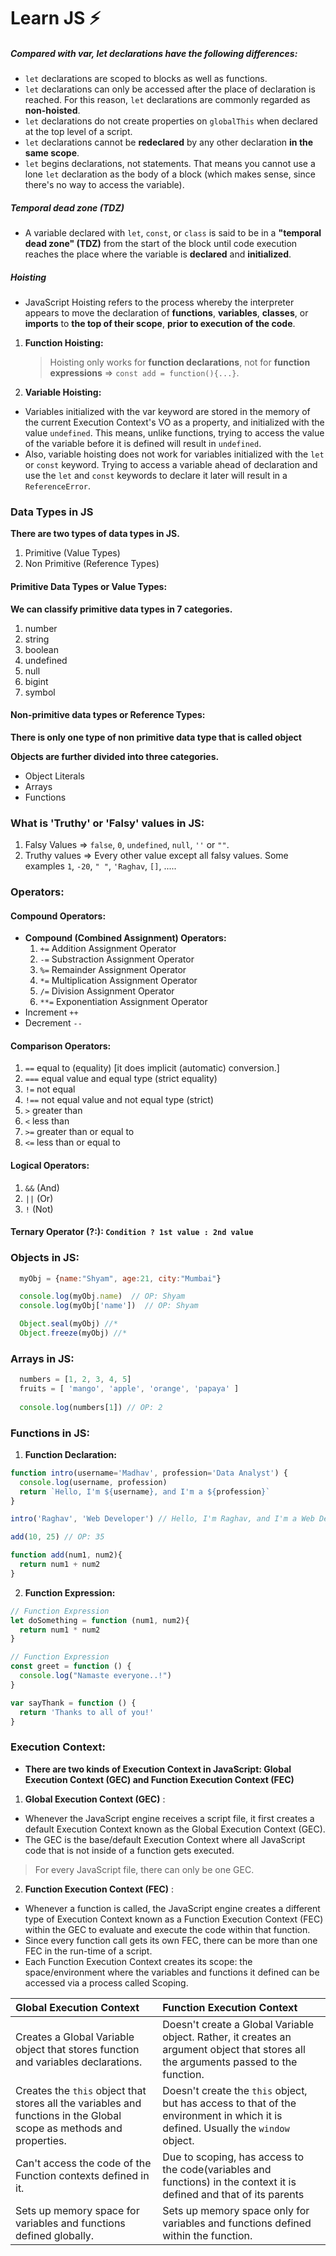 # Learn JS ⚡



##### Compared with var, let declarations have the following differences:

- `let` declarations are scoped to blocks as well as functions.
- `let` declarations can only be accessed after the place of declaration is reached. For this reason, `let` declarations are commonly regarded as **non-hoisted**.
- `let` declarations do not create properties on `globalThis` when declared at the top level of a script.
- `let` declarations cannot be **redeclared** by any other declaration **in the same scope**.
- `let` begins declarations, not statements. That means you cannot use a lone `let` declaration as the body of a block (which makes sense, since there's no way to access the variable).



##### **Temporal dead zone (TDZ)**
- A variable declared with `let`, `const`, or `class` is said to be in a **"temporal dead zone" (TDZ)** from the start of the block until code execution reaches the place where the variable is **declared** and **initialized**.


##### **Hoisting**
- JavaScript Hoisting refers to the process whereby the interpreter appears to move the declaration of **functions**, **variables**, **classes**, or **imports** to **the top of their scope**, **prior to execution of the code**.

1. **Function Hoisting:**
    > Hoisting only works for **function declarations**, not for **function expressions** => `const add = function(){...}`.

2. **Variable Hoisting:**
- Variables initialized with the var keyword are stored in the memory of the current Execution Context's VO as a property, and initialized with the value `undefined`. This means, unlike functions, trying to access the value of the variable before it is defined will result in `undefined`.
- Also, variable hoisting does not work for variables initialized with the `let` or `const` keyword. Trying to access a variable ahead of declaration and use the `let` and `const` keywords to declare it later will result in a `ReferenceError`.

### Data Types in JS
**There are two types of data types in JS.**
1. Primitive (Value Types)
2. Non Primitive (Reference Types)

#### Primitive Data Types or Value Types:

**We can classify primitive data types in 7 categories.**
1. number
2. string
3. boolean
4. undefined
5. null
6. bigint
7. symbol

#### Non-primitive data types or Reference Types:
**There is only one type of non primitive data type that is called object**

**Objects are further divided into three categories.**
- Object Literals
- Arrays
- Functions 


### What is 'Truthy' or 'Falsy' values in JS:
1. Falsy Values => `false`, `0`, `undefined`, `null`, `''` or `""`.
2. Truthy values => Every other value except all falsy values. Some examples `1`, `-20`, `" "`, `'Raghav`, `[]`, .....


### Operators:
#### Compound Operators:
- **Compound (Combined Assignment) Operators:**
  1. `+=` Addition Assignment Operator
  2. `-=` Substraction Assignment Operator
  3. `%=` Remainder Assignment Operator
  4. `*=` Multiplication Assignment Operator
  5. `/=` Division Assignment Operator
  6. `**=` Exponentiation Assignment Operator
- Increment `++`
- Decrement `--`



#### Comparison Operators:
1. `==` equal to (equality) [it does implicit (automatic) conversion.]
2. `===` equal value and equal type (strict equality)
3. `!=` not equal
4. `!==` not equal value and not equal type (strict)
5. `>` greater than
6. `<` less than
7. `>=` greater than or equal to
8. `<=` less than or equal to


#### Logical Operators:
1. `&&` (And)
2. `||` (Or)
3. `!` (Not)


#### Ternary Operator (?:): `Condition ? 1st value : 2nd value`


### Objects in JS:
```js
  myObj = {name:"Shyam", age:21, city:"Mumbai"}

  console.log(myObj.name)  // OP: Shyam
  console.log(myObj['name'])  // OP: Shyam

  Object.seal(myObj) //* 
  Object.freeze(myObj) //* 
```

### Arrays in JS:
```js
  numbers = [1, 2, 3, 4, 5]
  fruits = [ 'mango', 'apple', 'orange', 'papaya' ]
 
  console.log(numbers[1]) // OP: 2

```

### Functions in JS:

1. **Function Declaration:**
```js
function intro(username='Madhav', profession='Data Analyst') {
  console.log(username, profession) 
  return `Hello, I'm ${username}, and I'm a ${profession}`
}

intro('Raghav', 'Web Developer') // Hello, I'm Raghav, and I'm a Web Developer.

add(10, 25) // OP: 35

function add(num1, num2){
  return num1 + num2
}
```

2. **Function Expression:**
```js
// Function Expression 
let doSomething = function (num1, num2){
  return num1 * num2
}

// Function Expression
const greet = function () {
  console.log("Namaste everyone..!")
}

var sayThank = function () {
  return 'Thanks to all of you!'
}
```



### Execution Context:
- **There are two kinds of Execution Context in JavaScript: Global Execution Context (GEC) and Function Execution Context (FEC)**

1. **Global Execution Context (GEC)** :
- Whenever the JavaScript engine receives a script file, it first creates a default Execution Context known as the Global Execution Context (GEC).
- The GEC is the base/default Execution Context where all JavaScript code that is not inside of a function gets executed.
> For every JavaScript file, there can only be one GEC.

2. **Function Execution Context (FEC)** :
- Whenever a function is called, the JavaScript engine creates a different type of Execution Context known as a Function Execution Context (FEC) within the GEC to evaluate and execute the code within that function.
- Since every function call gets its own FEC, there can be more than one FEC in the run-time of a script.
- Each Function Execution Context creates its scope: the space/environment where the variables and functions it defined can be accessed via a process called Scoping.



|Global Execution Context| Function Execution Context|
|:------                 | :-----------------        |
|Creates a Global Variable object that stores function and variables declarations.| Doesn't create a Global Variable object. Rather, it creates an argument object that stores all the arguments passed to the function. |
|Creates the `this` object that stores all the variables and functions in the Global scope as methods and properties.|Doesn't create the `this` object, but has access to that of the environment in which it is defined. Usually the `window` object.|
|Can't access the code of the Function contexts defined in it.|Due to scoping, has access to the code(variables and functions) in the context it is defined and that of its parents|
|Sets up memory space for variables and functions defined globally.|Sets up memory space only for variables and functions defined within the function.|